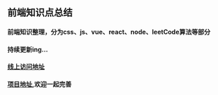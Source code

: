 ## 前端知识点总结

#### 前端知识整理，分为css、js、vue、react、node、leetCode算法等部分

#### 持续更新ing...

#### [线上访问地址](http://116.196.113.15:4000/)

#### [项目地址](https://github.com/duenyang/FE-interview),欢迎一起完善